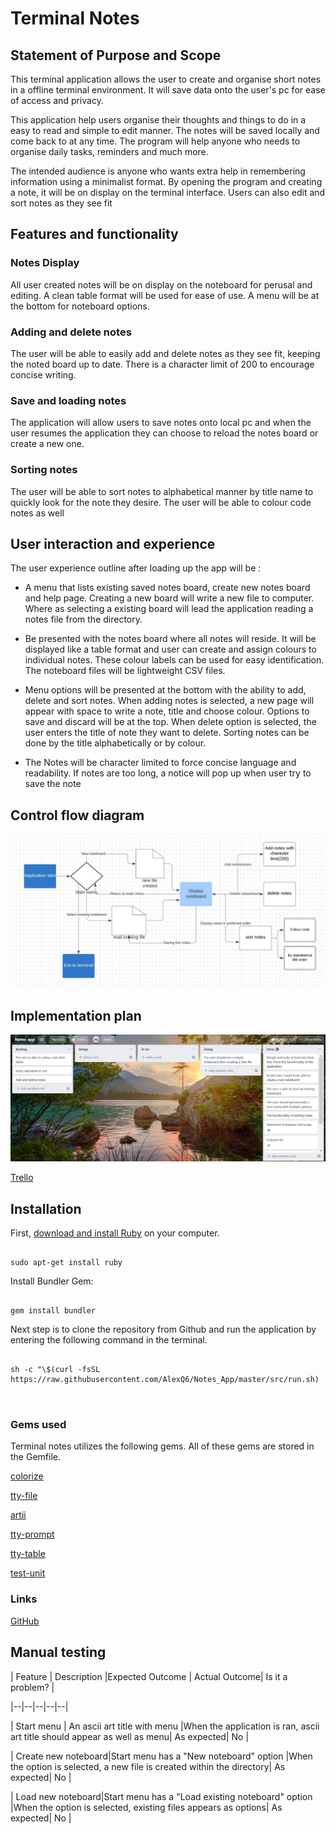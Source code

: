 # Terminal Notes

  

## Statement of Purpose and Scope


This terminal application allows the user to create and organise short notes in a offline terminal environment. It will save data onto the user's pc for ease of access and privacy.

This application help users organise their thoughts and things to do in a easy to read and simple to edit manner. The notes will be saved locally and come back to at any time. The program will help anyone who needs to organise daily tasks, reminders and much more.

The intended audience is anyone who wants extra help in remembering information using a minimalist format. By opening the program and creating a note, it will be on display on the terminal interface. Users can also edit and sort notes as they see fit

## Features and functionality

### Notes Display

All user created notes will be on display on the noteboard for perusal and editing. A clean table format will be used for ease of use. A menu will be at the bottom for noteboard options.

### Adding and delete notes

The user will be able to easily add and delete notes as they see fit, keeping the noted board up to date. There is a character limit of 200 to encourage concise writing.

  
### Save and loading notes

The application will allow users to save notes onto local pc and when the user resumes the application they can choose to reload the notes board or create a new one.

### Sorting notes

The user will be able to sort notes to alphabetical manner by title name to quickly look for the note they desire. The user will be able to colour code notes as well

  
## User interaction and experience
 

The user experience outline after loading up the app will be :

- A menu that lists existing saved notes board, create new notes board and help page. Creating a new board will write a new file to computer. Where as selecting a existing board will lead the application reading a notes file from the directory.

- Be presented with the notes board where all notes will reside. It will be displayed like a table format and user can create and assign colours to individual notes. These colour labels can be used for easy identification. The noteboard files will be lightweight CSV files.


- Menu options will be presented at the bottom with the ability to add, delete and sort notes. When adding notes is selected, a new page will appear with space to write a note, title and choose colour. Options to save and discard will be at the top. When delete option is selected, the user enters the title of note they want to delete. Sorting notes can be done by the title alphabetically or by colour.

- The Notes will be character limited to force concise language and readability. If notes are too long, a notice will pop up when user try to save the note

## Control flow diagram

![Image](./docs/control_flow.JPG)

  
## Implementation plan

![Trello](./docs/Trello.JPG)

[Trello](https://trello.com/b/MtACGzWI/notesapp)


## Installation

First, [download and install Ruby](https://www.ruby-lang.org/en/documentation/installation/) on your computer.

```

sudo apt-get install ruby

```

Install Bundler Gem:

```

gem install bundler

```

Next step is to clone the repository from Github and run the application by entering the following command in the terminal.


```

sh -c "\$(curl -fsSL https://raw.githubusercontent.com/AlexQ6/Notes_App/master/src/run.sh)

  
```

### Gems used

Terminal notes utilizes the following gems. All of these gems are stored in the Gemfile.

[colorize](https://rdoc.info/github/fazibear/colorize)

[tty-file](https://github.com/piotrmurach/tty-file)

[artii](https://github.com/miketierney/artii)

[tty-prompt](https://www.rubydoc.info/gems/tty-prompt)

[tty-table](https://github.com/piotrmurach/tty-table)

[test-unit](https://www.rubydoc.info/gems/test-unit/3.1.8)


### Links

[GitHub](https://github.com/AlexQ333/Notes_App)

## Manual testing

| Feature | Description |Expected Outcome | Actual Outcome| Is it a problem? |

|--|--|--|--|--|

| Start menu | An ascii art title with menu |When the application is ran, ascii art title should appear as well as menu| As expected| No |

| Create new noteboard|Start menu has a "New noteboard" option |When the option is selected, a new file is created within the directory| As expected| No |

| Load new noteboard|Start menu has a "Load existing noteboard" option |When the option is selected, existing files appears as options| As expected| No |